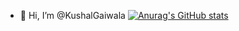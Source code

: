 - 👋 Hi, I’m @KushalGaiwala
[![Anurag's GitHub stats](https://github-readme-stats.vercel.app/api?username=kushalGaiwala)](https://github.com/anuraghazra/github-readme-stats)

<!---
KushalGaiwala/KushalGaiwala is a ✨ special ✨ repository because its `README.md` (this file) appears on your GitHub profile.
You can click the Preview link to take a look at your changes.
--->
